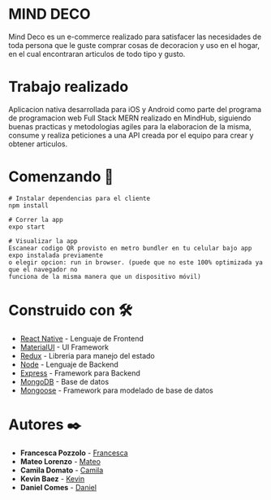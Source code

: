# MIND DECO
Mind Deco es un e-commerce realizado para satisfacer las necesidades de toda persona que le guste comprar cosas de decoracion y uso en el hogar, en el cual encontraran articulos de todo tipo y gusto.

# Trabajo realizado
Aplicacion nativa desarrollada para iOS y Android como parte del programa de programacion web Full Stack MERN realizado en MindHub, siguiendo buenas practicas y metodologias agiles para la elaboracion de la misma, consume y realiza peticiones a una API creada por el equipo para crear y obtener articulos.

# Comenzando  🚀
```
# Instalar dependencias para el cliente
npm install

# Correr la app
expo start

# Visualizar la app
Escanear codigo QR provisto en metro bundler en tu celular bajo app expo instalada previamente 
o elegir opcion: run in browser. (puede que no este 100% optimizada ya que el navegador no 
funciona de la misma manera que un dispositivo móvil)
```

# Construido con 🛠️
* [React Native](https://reactnative.dev/) - Lenguaje de Frontend
* [MaterialUI](https://material-ui.com/) - UI Framework
* [Redux](https://es.redux.js.org/) - Libreria para manejo del estado
* [Node](https://nodejs.org/es/) - Lenguaje de Backend
* [Express](https://expressjs.com/es/) - Framework para Backend
* [MongoDB](https://www.mongodb.com/) - Base de datos
* [Mongoose](https://mongoosejs.com/) - Framework para modelado de base de datos

# Autores ✒️
* **Francesca Pozzolo** - [Francesca](https://github.com/francescapozzolo)
* **Mateo Lorenzo** - [Mateo](https://github.com/MatuMto)
* **Camila Domato** - [Camila](https://github.com/camiladomato)
* **Kevin Baez** - [Kevin](https://github.com/soykevinkalen)
* **Daniel Comes** - [Daniel](https://github.com/Danielcomes92)
